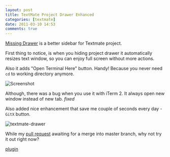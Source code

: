 ```yaml
---
layout: post
title: TextMate Project Drawer Enhanced
categories: [textmate]
date: 2011-03-10 14:53
comments: true
---
```

                                        
[Missing Drawer](<https://github.com/jezdez/textmate-missingdrawer>) is a better sidebar for Textmate project.

First thing to notice, is when you hiding project drawer it automatically resizes text window, so you can enjoy full screen without more actions.

Also it adds "Open Terminal Here" button. Handy! Because you never need <code>cd</code> to working directory anymore.

<img src="https://github.com/downloads/jezdez/textmate-missingdrawer/Screen%20shot%202010-08-20.png" alt="Screenshot" class="post-img"/>  

Although, there was a bug when you use it with iTerm 2. It always open new window instead of new tab. _fixed_

Also added nice enhancement that save me couple of seconds every day - <code>GitX</code> button.

<img src="/images/textmate-missing-drawer.png" alt="textmate-drawer" class="post-img"/>

While my [pull request](<https://github.com/jezdez/textmate-missingdrawer/pull/32>) awaiting for a merge into master branch, why not try it out right now?

<a href="/downloads/MissingDrawer.tmplugin.zip">plugin</a> 